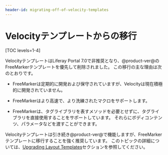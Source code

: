 ```yaml
---
header-id: migrating-off-of-velocity-templates
---
```


# Velocityテンプレートからの移行

[TOC levels=1-4]

VelocityテンプレートはLiferay Portal 7.0で非推奨となり、@product-ver@のFreeMarkerテンプレートを優先して削除されました。 この移行の主な理由は次のとおりです。

  - FreeMarkerは定期的に開発および保守されていますが、Velocityは現在積極的に開発されていません。

  - FreeMarkerはより高速で、より洗練されたマクロをサポートします。

  - FreeMarkerは、タグライブラリを表すメソッドを必要とせずに、タグライブラリを直接使用することをサポートしています。 それらにボディコンテンツ、パラメータなどを渡すことができます。

Velocityテンプレートは引き続き@product-ver@で機能しますが、FreeMarkerテンプレートに移行することを強く推奨しています。 このトピックの詳細については、[Upgrading Layout Templates](/docs/7-1/tutorials/-/knowledge_base/t/upgrading-6-2-layout-templates)セクションを参照してください。
